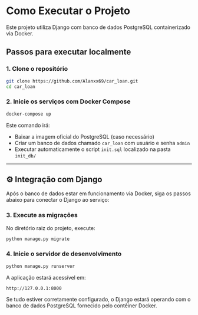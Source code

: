 # Como Executar o Projeto

Este projeto utiliza Django com banco de dados PostgreSQL containerizado via Docker.

## Passos para executar localmente

### 1. Clone o repositório

```bash
git clone https://github.com/Alanxx69/car_loan.git
cd car_loan
```

### 2. Inicie os serviços com Docker Compose

```bash
docker-compose up
```

Este comando irá:

- Baixar a imagem oficial do PostgreSQL (caso necessário)
- Criar um banco de dados chamado `car_loan` com usuário e senha `admin`
- Executar automaticamente o script `init.sql` localizado na pasta `init_db/`

---

## ⚙️ Integração com Django

Após o banco de dados estar em funcionamento via Docker, siga os passos abaixo para conectar o Django ao serviço:

### 3. Execute as migrações

No diretório raiz do projeto, execute:

```bash
python manage.py migrate
```

### 4. Inicie o servidor de desenvolvimento

```bash
python manage.py runserver
```

A aplicação estará acessível em:

```
http://127.0.0.1:8000
```

Se tudo estiver corretamente configurado, o Django estará operando com o banco de dados PostgreSQL fornecido pelo contêiner Docker.

